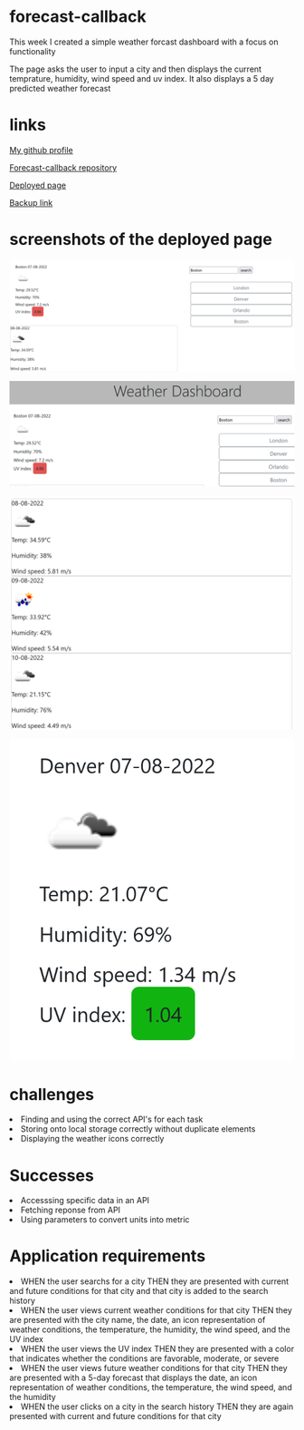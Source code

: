 # forecast-callback

<p>This week I created a simple weather forcast dashboard with a focus on functionality</p>
<p>The page asks the user to input a city and then displays the current temprature, humidity, wind speed and uv index. It also displays a 5 day predicted weather forecast</p>

# links

[My github profile](https://github.com/AbdalehHersi)

[Forecast-callback repository](https://github.com/AbdalehHersi/forecast-callback)

[Deployed page](https://abdalehhersi.github.io/forecast-callback/)

[Backup link](https://abdalehhersi.github.io/forecast-callback/index.html)

# screenshots of the deployed page

![](./assets/images/Screenshot%202022-08-07%20at%2014-40-51%20Forecast%20Callback.png)

![](./assets/images/Screenshot%202022-08-07%20at%2014-41-24%20Forecast%20Callback.png)

![](./assets/images/Screenshot%202022-08-07%20at%2014-41-48%20Forecast%20Callback.png)

![](./assets/images/Screenshot%202022-08-07%20at%2014-45-41%20Forecast%20Callback.png)

# challenges

<li>Finding and using the correct API's for each task</li>
<li>Storing onto local storage correctly without duplicate elements</li>
<li>Displaying the weather icons correctly</li>

# Successes

<li>Accesssing specific data in an API</li>
<li>Fetching reponse from API</li>
<li>Using parameters to convert units into metric</li>

# Application requirements

<li>WHEN the user searchs for a city
THEN they are presented with current and future conditions for that city and that city is added to the search history</li>
<li>WHEN the user views current weather conditions for that city
THEN they are presented with the city name, the date, an icon representation of weather conditions, the temperature, the humidity, the wind speed, and the UV index</li>
<li>WHEN the user views the UV index
THEN they are presented with a color that indicates whether the conditions are favorable, moderate, or severe</li>
<li>WHEN the user views future weather conditions for that city
THEN they are presented with a 5-day forecast that displays the date, an icon representation of weather conditions, the temperature, the wind speed, and the humidity</li>
<li>WHEN the user clicks on a city in the search history
THEN they are again presented with current and future conditions for that city</li>
